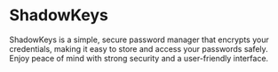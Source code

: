 # ShadowKeys
ShadowKeys is a simple, secure password manager that encrypts your credentials, making it easy to store and access your passwords safely. Enjoy peace of mind with strong security and a user-friendly interface.

